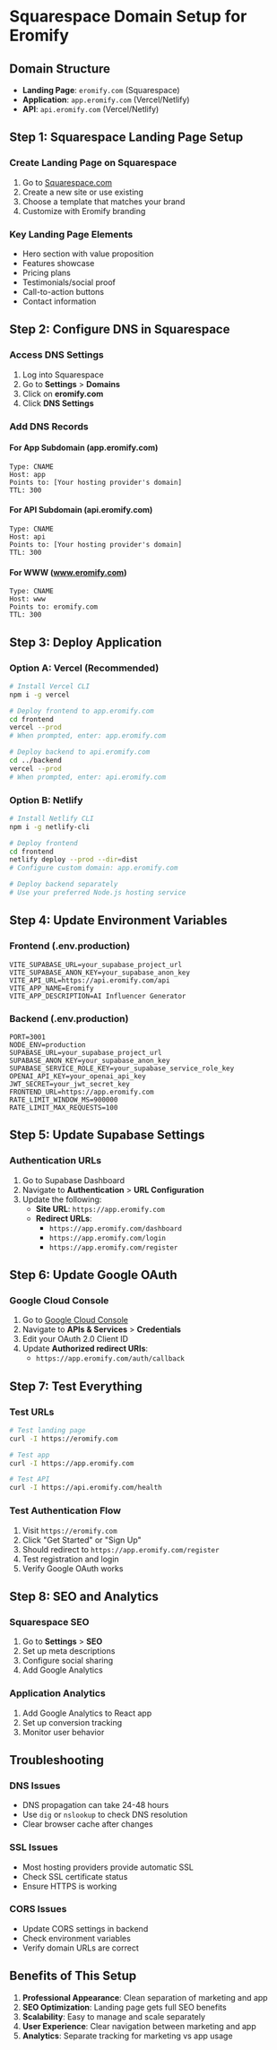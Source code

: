 # Squarespace Domain Setup for Eromify

## Domain Structure
- **Landing Page**: `eromify.com` (Squarespace)
- **Application**: `app.eromify.com` (Vercel/Netlify)
- **API**: `api.eromify.com` (Vercel/Netlify)

## Step 1: Squarespace Landing Page Setup

### Create Landing Page on Squarespace
1. Go to [Squarespace.com](https://squarespace.com)
2. Create a new site or use existing
3. Choose a template that matches your brand
4. Customize with Eromify branding

### Key Landing Page Elements
- Hero section with value proposition
- Features showcase
- Pricing plans
- Testimonials/social proof
- Call-to-action buttons
- Contact information

## Step 2: Configure DNS in Squarespace

### Access DNS Settings
1. Log into Squarespace
2. Go to **Settings** > **Domains**
3. Click on **eromify.com**
4. Click **DNS Settings**

### Add DNS Records

#### For App Subdomain (app.eromify.com)
```
Type: CNAME
Host: app
Points to: [Your hosting provider's domain]
TTL: 300
```

#### For API Subdomain (api.eromify.com)
```
Type: CNAME
Host: api
Points to: [Your hosting provider's domain]
TTL: 300
```

#### For WWW (www.eromify.com)
```
Type: CNAME
Host: www
Points to: eromify.com
TTL: 300
```

## Step 3: Deploy Application

### Option A: Vercel (Recommended)
```bash
# Install Vercel CLI
npm i -g vercel

# Deploy frontend to app.eromify.com
cd frontend
vercel --prod
# When prompted, enter: app.eromify.com

# Deploy backend to api.eromify.com
cd ../backend
vercel --prod
# When prompted, enter: api.eromify.com
```

### Option B: Netlify
```bash
# Install Netlify CLI
npm i -g netlify-cli

# Deploy frontend
cd frontend
netlify deploy --prod --dir=dist
# Configure custom domain: app.eromify.com

# Deploy backend separately
# Use your preferred Node.js hosting service
```

## Step 4: Update Environment Variables

### Frontend (.env.production)
```env
VITE_SUPABASE_URL=your_supabase_project_url
VITE_SUPABASE_ANON_KEY=your_supabase_anon_key
VITE_API_URL=https://api.eromify.com/api
VITE_APP_NAME=Eromify
VITE_APP_DESCRIPTION=AI Influencer Generator
```

### Backend (.env.production)
```env
PORT=3001
NODE_ENV=production
SUPABASE_URL=your_supabase_project_url
SUPABASE_ANON_KEY=your_supabase_anon_key
SUPABASE_SERVICE_ROLE_KEY=your_supabase_service_role_key
OPENAI_API_KEY=your_openai_api_key
JWT_SECRET=your_jwt_secret_key
FRONTEND_URL=https://app.eromify.com
RATE_LIMIT_WINDOW_MS=900000
RATE_LIMIT_MAX_REQUESTS=100
```

## Step 5: Update Supabase Settings

### Authentication URLs
1. Go to Supabase Dashboard
2. Navigate to **Authentication** > **URL Configuration**
3. Update the following:
   - **Site URL**: `https://app.eromify.com`
   - **Redirect URLs**: 
     - `https://app.eromify.com/dashboard`
     - `https://app.eromify.com/login`
     - `https://app.eromify.com/register`

## Step 6: Update Google OAuth

### Google Cloud Console
1. Go to [Google Cloud Console](https://console.cloud.google.com)
2. Navigate to **APIs & Services** > **Credentials**
3. Edit your OAuth 2.0 Client ID
4. Update **Authorized redirect URIs**:
   - `https://app.eromify.com/auth/callback`

## Step 7: Test Everything

### Test URLs
```bash
# Test landing page
curl -I https://eromify.com

# Test app
curl -I https://app.eromify.com

# Test API
curl -I https://api.eromify.com/health
```

### Test Authentication Flow
1. Visit `https://eromify.com`
2. Click "Get Started" or "Sign Up"
3. Should redirect to `https://app.eromify.com/register`
4. Test registration and login
5. Verify Google OAuth works

## Step 8: SEO and Analytics

### Squarespace SEO
1. Go to **Settings** > **SEO**
2. Set up meta descriptions
3. Configure social sharing
4. Add Google Analytics

### Application Analytics
1. Add Google Analytics to React app
2. Set up conversion tracking
3. Monitor user behavior

## Troubleshooting

### DNS Issues
- DNS propagation can take 24-48 hours
- Use `dig` or `nslookup` to check DNS resolution
- Clear browser cache after changes

### SSL Issues
- Most hosting providers provide automatic SSL
- Check SSL certificate status
- Ensure HTTPS is working

### CORS Issues
- Update CORS settings in backend
- Check environment variables
- Verify domain URLs are correct

## Benefits of This Setup

1. **Professional Appearance**: Clean separation of marketing and app
2. **SEO Optimization**: Landing page gets full SEO benefits
3. **Scalability**: Easy to manage and scale separately
4. **User Experience**: Clear navigation between marketing and app
5. **Analytics**: Separate tracking for marketing vs app usage
